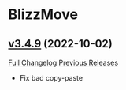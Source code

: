 # BlizzMove

## [v3.4.9](https://github.com/Kiatra/BlizzMove/tree/v3.4.9) (2022-10-02)
[Full Changelog](https://github.com/Kiatra/BlizzMove/compare/v3.4.8...v3.4.9) [Previous Releases](https://github.com/Kiatra/BlizzMove/releases)

- Fix bad copy-paste  
